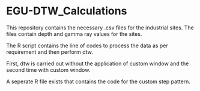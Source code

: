 # EGU-DTW_Calculations

This repository contains the necessary .csv files for the industrial sites. The files contain depth and gamma ray values for the sites.

The R script contains the line of codes to process the data as per requirement and then perform dtw. 

First, dtw is carried out without the application of custom window and the second time with custom window. 

A seperate R file exists that contains the code for the custom step pattern.
